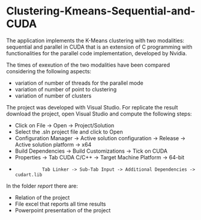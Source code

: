 # Clustering-Kmeans-Sequential-and-CUDA

The application implements the K-Means clustering with two modalities: sequential and parallel in CUDA that is an extension of C programming with functionalities for the parallel code implementation, developed by Nvidia.

The times of exexution of the two modalities have been compared considering the following aspects:
- variation of number of threads for the parallel mode
- variation of number of point to clustering
- variation of number of clusters

The project was developed with Visual Studio. For replicate the result download the project, open Visual Studio and compute the following steps:
- Click on File -> Open -> Project/Solution
- Select the .sln project file and click to Open
- Configuration Manager -> Active solution configuration -> Release
                        -> Active solution platform -> x64
- Build Dependencies -> Build Customizations -> Tick on CUDA
- Properties -> Tab CUDA C/C++ -> Target Machine Platform -> 64-bit
-               Tab Linker -> Sub-Tab Input -> Additional Dependencies -> cudart.lib 

In the folder _report_ there are:
- Relation of the project
- File excel that reports all time results
- Powerpoint presentation of the project
